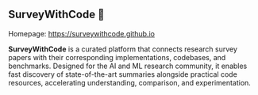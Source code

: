 ## SurveyWithCode 👋

Homepage: https://surveywithcode.github.io

**SurveyWithCode** is a curated platform that connects research survey papers with their corresponding implementations, codebases, and benchmarks. Designed for the AI and ML research community, it enables fast discovery of state-of-the-art summaries alongside practical code resources, accelerating understanding, comparison, and experimentation.

<!--

**Here are some ideas to get you started:**

🙋‍♀️ A short introduction - what is your organization all about?
🌈 Contribution guidelines - how can the community get involved?
👩‍💻 Useful resources - where can the community find your docs? Is there anything else the community should know?
🍿 Fun facts - what does your team eat for breakfast?
🧙 Remember, you can do mighty things with the power of [Markdown](https://docs.github.com/github/writing-on-github/getting-started-with-writing-and-formatting-on-github/basic-writing-and-formatting-syntax)
-->

